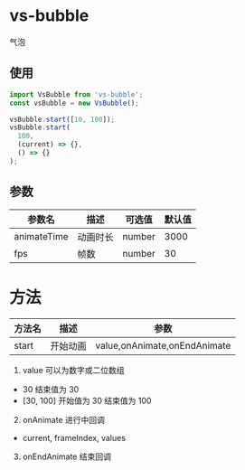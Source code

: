# vs-bubble

气泡

## 使用

```js
import VsBubble from 'vs-bubble';
const vsBubble = new VsBubble();

vsBubble.start([10, 100]);
vsBubble.start(
  100,
  (current) => {},
  () => {}
);
```

## 参数

| 参数名      | 描述     | 可选值 | 默认值 |
| ----------- | -------- | ------ | ------ |
| animateTime | 动画时长 | number | 3000   |
| fps         | 帧数     | number | 30     |

# 方法

| 方法名 | 描述     | 参数                         |
| ------ | -------- | ---------------------------- |
| start  | 开始动画 | value,onAnimate,onEndAnimate |

1. value 可以为数字或二位数组

- 30 结束值为 30
- [30, 100] 开始值为 30 结束值为 100

2. onAnimate 进行中回调

- current, frameIndex, values

3. onEndAnimate 结束回调